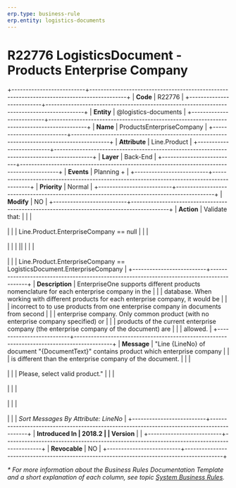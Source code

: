 ```yaml
---
erp.type: business-rule
erp.entity: logistics-documents
---
```


# R22776 LogisticsDocument - Products Enterprise Company
+--------------------------+-------------------------------------------------------------------------------------------+
| **Code**                 | R22776                                                                                    |
+--------------------------+-------------------------------------------------------------------------------------------+
| **Entity**               | @logistics-documents                                                                      |
+--------------------------+-------------------------------------------------------------------------------------------+
| **Name**                 | ProductsEnterpriseCompany                                                                 |
+--------------------------+-------------------------------------------------------------------------------------------+
| **Attribute**            | Line.Product                                                                              |
+--------------------------+-------------------------------------------------------------------------------------------+
| **Layer**                | Back-End                                                                                  |
+--------------------------+-------------------------------------------------------------------------------------------+
| **Events**               | Planning +                                                                                |
+--------------------------+-------------------------------------------------------------------------------------------+
| **Priority**             | Normal                                                                                    |
+--------------------------+-------------------------------------------------------------------------------------------+
| **Modify**               | NO                                                                                        |
+--------------------------+-------------------------------------------------------------------------------------------+
| **Action**               | Validate that:                                                                            |
|                          | <br/><br/>                                                                                |
|                          | Line.Product.EnterpriseCompany == null                                                    |
|                          | <br/><br/>                                                                                |
|                          | \|\|                                                                                      |
|                          | <br/><br/>                                                                                |
|                          | Line.Product.EnterpriseCompany == LogisticsDocument.EnterpriseCompany                     |
+--------------------------+-------------------------------------------------------------------------------------------+
| **Description**          | EnterpriseOne supports different products nomenclature for each enterprise company in the |
|                          | database. When working with different products for each enterprise company, it would be   |
|                          | incorrect to to use products from one enterprise company in documents from second         |
|                          | enterprise company. Only common product (with no enterprise company specified) or         |
|                          | products of the current enterprise company (the enterprise company of the document) are   |
|                          | allowed.                                                                                  |
+--------------------------+-------------------------------------------------------------------------------------------+
| **Message**              | \"Line {LineNo} of document \"{DocumentText}\" contains product which enterprise company  |
|                          | is different than the enterprise company of the document.                                 |
|                          | <br/><br/>                                                                                |
|                          | Please, select valid product.\"                                                           |
|                          | <br/><br/>                                                                                |
|                          | <br/><br/>                                                                                |
|                          | <br/><br/>                                                                                |
|                          | *Sort Messages By Attribute: LineNo*                                                      |
+--------------------------+-------------------------------------------------------------------------------------------+
| **Introduced In          | 2018.2                                                                                    |
| Version**                |                                                                                           |
+--------------------------+-------------------------------------------------------------------------------------------+
| **Revocable**            | NO                                                                                        |
+--------------------------+-------------------------------------------------------------------------------------------+

  *\* For more information about the Business Rules Documentation Template and a short explanation of each column, see
topic [System Business Rules](../templates/template-description-system-business-rules.md).*
